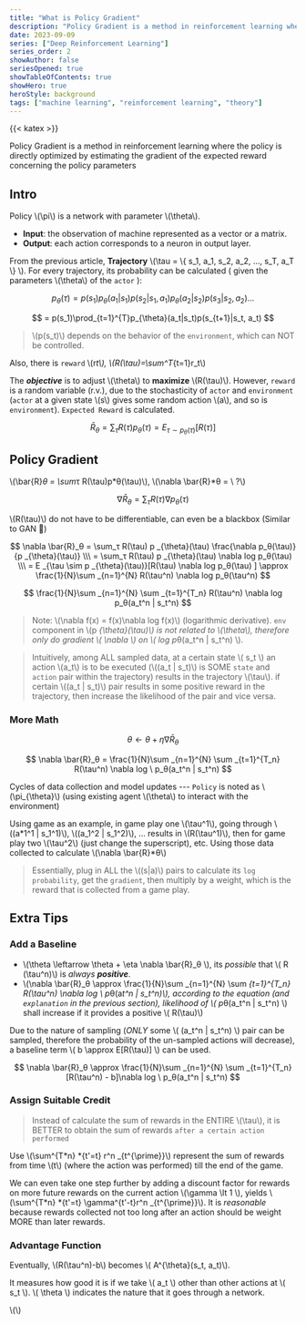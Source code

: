 ```yaml
---
title: "What is Policy Gradient"
description: "Policy Gradient is a method in reinforcement learning where the policy is directly optimized by estimating the gradient of the expected reward concerning the policy parameters."
date: 2023-09-09
series: ["Deep Reinforcement Learning"]
series_order: 2
showAuthor: false
seriesOpened: true
showTableOfContents: true
showHero: true
heroStyle: background
tags: ["machine learning", "reinforcement learning", "theory"]
---
```


{{< katex >}}

Policy Gradient is a method in reinforcement learning where the policy is directly optimized by estimating the gradient of the expected reward concerning the policy parameters

## Intro

Policy \\(\pi\\) is a network with parameter \\(\theta\\).

- **Input**: the observation of machine represented as a vector or a matrix.
- **Output**: each action corresponds to a neuron in output layer.

From the previous article, **Trajectory** \\(\tau = \\{ s_1, a_1, s_2, a_2, ..., s_T, a_T \\} \\). For every trajectory, its probability can be calculated ( given the parameters \\(\theta\\) of the `actor` ):

$$
p_{\theta}(\tau) = p(s_1)p_{\theta}(a_1|s_1)p(s_2|s_1, a_1)p_{\theta}(a_2|s_2)p(s_3|s_2,a_2)...
$$

$$
= p(s_1)\prod_{t=1}^{T}p_{\theta}(a_t|s_t)p(s_{t+1}|s_t, a_t)
$$

> \\(p(s_t)\\) depends on the behavior of the `environment`, which can NOT be controlled.

Also, there is `reward` \\(r*t\\), \\(R(\tau)=\sum^T*{t=1}r_t\\)

The **_objective_** is to adjust \\(\theta\\) to **maximize** \\(R(\tau)\\). However, `reward` is a random variable (r.v.), due to the stochasticity of `actor` and `environment` (`actor` at a given state \\(s\\) gives some random action \\(a\\), and so is `environment`). `Expected Reward` is calculated.

$$
\bar{R}_θ = \sum_τ R(\tau)p_θ(\tau) = E _{\tau \sim p _{\theta}(\tau)}[R(\tau)]
$$

## Policy Gradient

\\(\bar{R}*θ = \sum*τ R(\tau)p*θ(\tau)\\), \\(\nabla \bar{R}*θ = \ ?\\)

$$
\nabla \bar{R}_θ = \sum_τ R(\tau)\nabla p_θ(\tau)
$$

\\(R(\tau)\\) do not have to be differentiable, can even be a blackbox (Similar to GAN 🧐)

$$
\nabla \bar{R}_θ = \sum_τ R(\tau) p _{\theta}(\tau) \frac{\nabla p_θ(\tau)}{p _{\theta}(\tau)} \\\
= \sum_τ R(\tau) p _{\theta}(\tau) \nabla log p_θ(\tau) \\\
= E _{\tau \sim p _{\theta}(\tau)}[R(\tau) \nabla log p_θ(\tau) ]
\approx \frac{1}{N}\sum _{n=1}^{N} R(\tau^n) \nabla log p_θ(\tau^n)
$$

$$
\frac{1}{N}\sum _{n=1}^{N} \sum _{t=1}^{T_n} R(\tau^n) \nabla log p_θ(a_t^n | s_t^n)
$$

> Note: \\(\nabla f(x) = f(x)\nabla log f(x)\\) (logarithmic derivative). `env` component in \\(p *{\theta}(\tau)\\) is not related to \\(\theta\\), therefore only do gradient \\( \nabla \\) on \\( log p*θ(a_t^n | s_t^n) \\).

> Intuitively, among ALL sampled data, at a certain state \\( s_t \\) an action \\(a_t\\) is to be executed (\\((a_t | s_t)\\) is SOME `state` and `action` pair within the trajectory) results in the trajectory \\(\tau\\). if certain \\((a_t | s_t)\\) pair results in some positive reward in the trajectory, then increase the likelihood of the pair and vice versa.

### More Math

$$
\theta \leftarrow \theta + \eta \nabla \bar{R}_θ
$$

$$
\nabla \bar{R}_θ = \frac{1}{N}\sum _{n=1}^{N} \sum _{t=1}^{T_n} R(\tau^n) \nabla log \ p_θ(a_t^n | s_t^n)
$$

Cycles of data collection and model updates --- `Policy` is noted as \\(\pi\_{\theta}\\) (using existing agent \\(\theta\\) to interact with the environment)

Using game as an example, in game play one \\(\tau^1\\), going through \\((a*1^1 | s_1^1)\\), \\((a_1^2 | s_1^2)\\), ... results in \\(R(\tau^1)\\), then for game play two \\(\tau^2\\) (just change the superscript), etc. Using those data collected to calculate \\(\nabla \bar{R}*θ\\)

> Essentially, plug in ALL the \\((s|a)\\) pairs to calculate its `log probability`, get the `gradient`, then multiply by a weight, which is the reward that is collected from a game play.

## Extra Tips

### Add a Baseline

- \\(\theta \leftarrow \theta + \eta \nabla \bar{R}\_θ \\), its _possible_ that \\( R (\tau^n)\\) is _always_ **_positive_**.
- \\(\nabla \bar{R}_θ \approx \frac{1}{N}\sum _{n=1}^{N} \sum *{t=1}^{T_n} R(\tau^n) \nabla log \ p*θ(a*t^n | s_t^n)\\), according to the equation (and `explanation` in the previous section), likelihood of \\( p*θ(a_t^n | s_t^n) \\) shall increase if it provides a positive \\( R(\tau)\\)

Due to the nature of sampling (_ONLY_ some \\( (a_t^n | s_t^n) \\) pair can be sampled, therefore the probability of the un-sampled actions will decrease), a baseline term \\( b \approx E[R(\tau)] \\) can be used.

$$
\nabla \bar{R}_θ \approx \frac{1}{N}\sum _{n=1}^{N} \sum _{t=1}^{T_n} [R(\tau^n) - b]\nabla log \ p_θ(a_t^n | s_t^n)
$$

### Assign Suitable Credit

> Instead of calculate the sum of rewards in the ENTIRE \\(\tau\\), it is BETTER to obtain the sum of rewards `after a certain action performed`

Use \\(\sum^{T*n} *{t'=t} r^n \_{t^{\prime}}\\) represent the sum of rewards from time \\(t\\) (where the action was performed) till the end of the game.

We can even take one step further by adding a discount factor for rewards on more future rewards on the current action \\(\gamma \lt 1 \\), yields \\(\sum^{T*n} *{t'=t} \gamma^{t'-t}r^n \_{t^{\prime}}\\). It is _reasonable_ because rewards collected not too long after an action should be weight MORE than later rewards.

### Advantage Function

Eventually, \\(R(\tau^n)-b\\) becomes \\( A^{\theta}(s_t, a_t)\\).

It measures how good it is if we take \\( a_t \\) other than other actions at \\( s_t \\). \\( \theta \\) indicates the nature that it goes through a network.

\\(\\)
